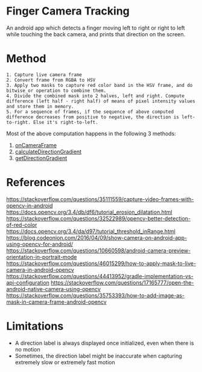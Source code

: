# Finger Camera Tracking

An android app which detects a finger moving left to right or right to left while touching the back camera, and prints that direction on the screen.

# Method

```
1. Capture live camera frame
2. Convert frame from RGBA to HSV
3. Apply two masks to capture red color band in the HSV frame, and do bitwise_or operation to combine them.
4. Divide the combined mask into 2 halves, left and right. Compute difference (left half - right half) of means of pixel intensity values and store them in memory.
5. For a sequence of frames, if the sequence of above computed difference decreases from positive to negative, the direction is left-to-right. Else it's right-to-left.
```

Most of the above computation happens in the following 3 methods:
1. [onCameraFrame](https://github.com/anantmittal/finger-camera-tracking/blob/main/app/src/main/java/com/example/msr/MainActivity.java#L153)
2. [calculateDirectionGradient](https://github.com/anantmittal/finger-camera-tracking/blob/main/app/src/main/java/com/example/msr/DiffGradientCalculator.java#L24)
3. [getDirectionGradient](https://github.com/anantmittal/finger-camera-tracking/blob/main/app/src/main/java/com/example/msr/DiffGradientCalculator.java#L64)

# References

https://stackoverflow.com/questions/35111559/capture-video-frames-with-opencv-in-android
https://docs.opencv.org/3.4/db/df6/tutorial_erosion_dilatation.html
https://stackoverflow.com/questions/32522989/opencv-better-detection-of-red-color
https://docs.opencv.org/3.4/da/d97/tutorial_threshold_inRange.html
https://blog.codeonion.com/2016/04/09/show-camera-on-android-app-using-opencv-for-android/
https://stackoverflow.com/questions/10660598/android-camera-preview-orientation-in-portrait-mode
https://stackoverflow.com/questions/46015299/how-to-apply-mask-to-live-camera-in-android-opencv
https://stackoverflow.com/questions/44413952/gradle-implementation-vs-api-configuration
https://stackoverflow.com/questions/17165777/open-the-android-native-camera-using-opencv
https://stackoverflow.com/questions/35753393/how-to-add-image-as-mask-in-camera-frame-android-opencv


# Limitations

* A direction label is always displayed once initialized, even when there is no motion
* Sometimes, the direction label might be inaccurate when capturing extremely slow or extremely fast motion
